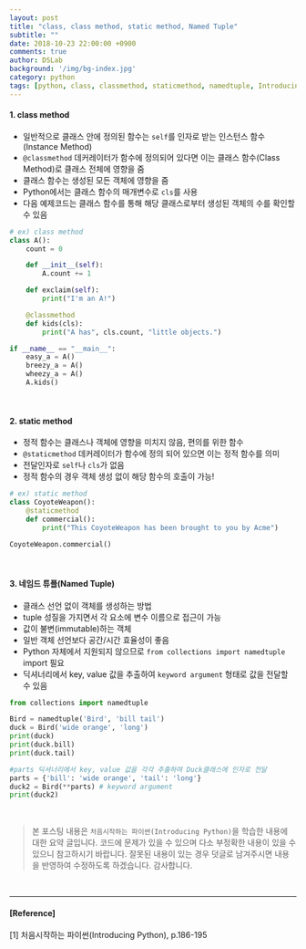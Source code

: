 ```yaml
---
layout: post
title: "class, class method, static method, Named Tuple"
subtitle: ""
date: 2018-10-23 22:00:00 +0900
comments: true
author: DSLab
background: '/img/bg-index.jpg'
category: python
tags: [python, class, classmethod, staticmethod, namedtuple, Introducing Python]
---
```


#### 1. class method
  - 일반적으로 클래스 안에 정의된 함수는 `self`를 인자로 받는 인스턴스 함수(Instance Method)
  - `@classmethod` 데커레이터가 함수에 정의되어 있다면 이는 클래스 함수(Class Method)로 클래스 전체에 영향을 줌
  - 클래스 함수는 생성된 모든 객체에 영향을 줌
  - Python에서는 클래스 함수의 매개변수로 `cls`를 사용
  - 다음 예제코드는 클래스 함수를 통해 해당 클래스로부터 생성된 객체의 수를 확인할 수 있음

```python
# ex) class method
class A():
    count = 0

    def __init__(self):
        A.count += 1

    def exclaim(self):
        print("I'm an A!")

    @classmethod
    def kids(cls):
        print("A has", cls.count, "little objects.")

if __name__ == "__main__":
    easy_a = A()
    breezy_a = A()
    wheezy_a = A()
    A.kids()
```

<br>

#### 2. static method
  - 정적 함수는 클래스나 객체에 영향을 미치지 않음, 편의를 위한 함수
  - `@staticmethod` 데커레이터가 함수에 정의 되어 있으면 이는 정적 함수를 의미
  - 전달인자로 `self`나 `cls`가 없음
  - 정적 함수의 경우 객체 생성 없이 해당 함수의 호출이 가능!

```python
# ex) static method
class CoyoteWeapon():
    @staticmethod
    def commercial():
        print("This CoyoteWeapon has been brought to you by Acme")

CoyoteWeapon.commercial()
```

<br>

#### 3. 네임드 튜플(Named Tuple)
  - 클래스 선언 없이 객체를 생성하는 방법
  - tuple 성질을 가지면서 각 요소에 변수 이름으로 접근이 가능
  - 값이 불변(immutable)하는 객체
  - 일반 객체 선언보다 공간/시간 효율성이 좋음
  - Python 자체에서 지원되지 않으므로 `from collections import namedtuple` import 필요
  - 딕셔너리에서 key, value 값을 추출하여 `keyword argument` 형태로 값을 전달할 수 있음

```python
from collections import namedtuple

Bird = namedtuple('Bird', 'bill tail')
duck = Bird('wide orange', 'long')
print(duck)
print(duck.bill)
print(duck.tail)

#parts 딕셔너리에서 key, value 값을 각각 추출하여 Duck클래스에 인자로 전달
parts = {'bill': 'wide orange', 'tail': 'long'}
duck2 = Bird(**parts) # keyword argument
print(duck2)
```

<br>

>본 포스팅 내용은 `처음시작하는 파이썬(Introducing Python)`을 학습한 내용에 대한 요약 글입니다. 코드에 문제가 있을 수 있으며 다소 부정확한 내용이 있을 수 있으니 참고하시기 바랍니다. 잘못된 내용이 있는 경우 덧글로 남겨주시면 내용을 반영하여 수정하도록 하겠습니다. 감사합니다.

<br>

---

#### [Reference]

[1] 처음시작하는 파이썬(Introducing Python), p.186-195
